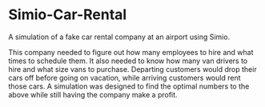 # Simio-Car-Rental
A simulation of a fake car rental company at an airport using Simio.

This company needed to figure out how many employees to hire and what times to schedule them. It also needed to know how many van drivers to hire and what size vans to purchase. Departing customers would drop their cars off before going on vacation, while arriving customers would rent those cars. A simulation was designed to find the optimal numbers to the above while still having the company make a profit.
